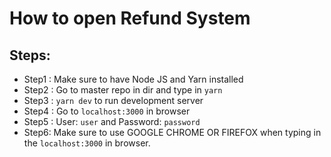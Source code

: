 ﻿# How to open Refund System


## Steps:
- Step1 : Make sure to have Node JS and Yarn installed
- Step2 : Go to master repo in dir and type in `yarn`
- Step3 : `yarn dev` to run development server
- Step4 : Go to `localhost:3000` in browser
- Step5 : User: `user` and Password: `password`
- Step6: Make sure to use GOOGLE CHROME OR FIREFOX when typing in the `localhost:3000` in browser.
